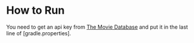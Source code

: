 # How to Run

You need to get an api key from [The Movie Database](https://www.themoviedb.org/documentation/api) and put it in the last line of [gradle.properties].
